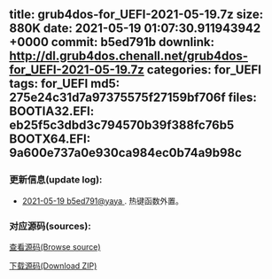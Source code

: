 title: grub4dos-for_UEFI-2021-05-19.7z
size: 880K
date: 2021-05-19 01:07:30.911943942 +0000
commit: b5ed791b
downlink: http://dl.grub4dos.chenall.net/grub4dos-for_UEFI-2021-05-19.7z
categories: for_UEFI
tags: for_UEFI
md5: 275e24c31d7a97375575f27159bf706f
files:
  BOOTIA32.EFI: eb25f5c3dbd3c794570b39f388fc76b5
  BOOTX64.EFI: 9a600e737a0e930ca984ec0b74a9b98c
---

### 更新信息(update log):
  * [2021-05-19 b5ed791@yaya ](https://github.com/chenall/grub4dos/commit/b5ed791b5f11c96f9b393783b8380ba063522a82)     ﻿. 热键函数外置。


### 对应源码(sources):
  [查看源码(Browse source)](https://github.com/chenall/grub4dos/tree/b5ed791b5f11c96f9b393783b8380ba063522a82)

  [下载源码(Download ZIP)](https://github.com/chenall/grub4dos/archive/b5ed791b5f11c96f9b393783b8380ba063522a82.zip)
